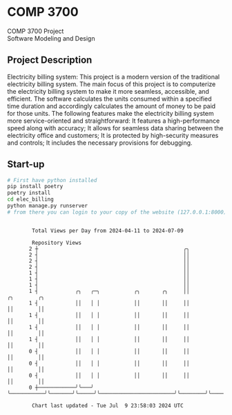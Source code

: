 # COMP 3700
COMP 3700 Project  
Software Modeling and Design
## Project Description
Electricity billing system: This project is a modern version of the traditional electricity billing system. The main focus of this project is to computerize the electricity billing system to make it more seamless, accessible, and efficient. The software calculates the units consumed within a specified time duration and accordingly calculates the amount of money to be paid for those units. The following features make the electricity billing system more service-oriented and straightforward: It features a high-performance speed along with accuracy; It allows for seamless data sharing between the electricity office and customers; It is protected by high-security measures and controls; It includes the necessary provisions for debugging.

## Start-up
```bash
# First have python installed
pip install poetry
poetry install
cd elec_billing
python manage.py runserver
# from there you can login to your copy of the website (127.0.0.1:8000), default creds are admin/admin
```

```

        Total Views per Day from 2024-04-11 to 2024-07-09

        Repository Views
       2 ┼                                               ╭╮
       2 ┤                                               ││
       2 ┤                                               ││
       2 ┤                                               ││
       1 ┤                                               ││
       1 ┤                                               ││
       1 ┤                                               ││
       1 ┤            ╭╮   ╭─╮           ╭╮       ╭╮     ││                        ╭╮        ╭╮
       1 ┤            ││   │ │           ││       ││     ││                        ││        ││
       1 ┤            ││   │ │           ││       ││     ││                        ││        ││
       1 ┤            ││   │ │           ││       ││     ││                        ││        ││
       1 ┤            ││   │ │           ││       ││     ││                        ││        ││
       0 ┤            ││   │ │           ││       ││     ││                        ││        ││
       0 ┤            ││   │ │           ││       ││     ││                        ││        ││
       0 ┤            ││   │ │           ││       ││     ││                        ││        ││
       0 ┼────────────╯╰───╯ ╰───────────╯╰───────╯╰─────╯╰────────────────────────╯╰────────╯╰────

        Chart last updated - Tue Jul  9 23:58:03 2024 UTC
        
```
